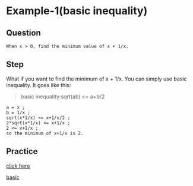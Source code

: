 # Example-1(basic inequality)

## Question

```
When x > 0, find the minimum value of x + 1/x.
```

## Step

What if you want to find the minimum of x + 1/x. You can simply use basic inequality.
It goes like this:
> basic inequality:sqrt(ab) <= a+b/2

```
a = x ;
b = 1/x ;
sqrt(x*1/x) <= x+1/x/2 ;
2*sqrt(x*1/x) <= x+1/x ;
2 <= x+1/x ;
so the minimum of x+1/x is 2.
```
## Practice
[click here](https://github.com/microseyuyu/learning-C-language/blob/main/Hayashi/2023/1_10/inequality%20practice%201%20.md)

[basic](https://github.com/microseyuyu/learning-C-language/blob/main/Hayashi/2023/1_10/basic%20practice.md)
